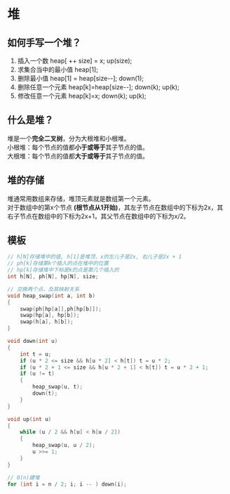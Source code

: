 # 堆

## 如何手写一个堆？

1. 插入一个数  heap[ ++ size] = x; up(size);
2. 求集合当中的最小值  heap[1];
3. 删除最小值    heap[1] = heap[size--]; down(1);
4. 删除任意一个元素  heap[k]=heap[size--]; down(k); up(k);
5. 修改任意一个元素  heap[k]=x; down(k); up(k);

## 什么是堆？

堆是一个**完全二叉树**，分为大根堆和小根堆。  
小根堆：每个节点的值都**小于或等于**其子节点的值。  
大根堆：每个节点的值都**大于或等于**其子节点的值。  

## 堆的存储

堆通常用数组来存储，堆顶元素就是数组第一个元素。  
对于数组中的第x个节点 **(根节点从1开始)**，其左子节点在数组中的下标为2x，其右子节点在数组中的下标为2x+1，其父节点在数组中的下标为x/2。  

## 模板

```C++
// h[N]存储堆中的值, h[1]是堆顶，x的左儿子是2x, 右儿子是2x + 1
// ph[k]存储第k个插入的点在堆中的位置
// hp[k]存储堆中下标是k的点是第几个插入的
int h[N], ph[N], hp[N], size;

// 交换两个点，及其映射关系
void heap_swap(int a, int b)
{
    swap(ph[hp[a]],ph[hp[b]]);
    swap(hp[a], hp[b]);
    swap(h[a], h[b]);
}

void down(int u)
{
    int t = u;
    if (u * 2 <= size && h[u * 2] < h[t]) t = u * 2;
    if (u * 2 + 1 <= size && h[u * 2 + 1] < h[t]) t = u * 2 + 1;
    if (u != t)
    {
        heap_swap(u, t);
        down(t);
    }
}

void up(int u)
{
    while (u / 2 && h[u] < h[u / 2])
    {
        heap_swap(u, u / 2);
        u >>= 1;
    }
}

// O(n)建堆
for (int i = n / 2; i; i -- ) down(i);
```